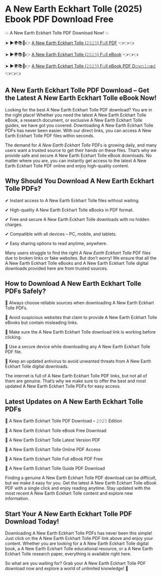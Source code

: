 # A New Earth Eckhart Tolle (2025) Ebook PDF Download Free

💥 A New Earth Eckhart Tolle PDF Download Now! 💥

➤ ►🌍📚📱👉 [A New Earth Eckhart Tolle (𝟸𝟶𝟸𝟻) F𝚞ll PDF](https://getpdf.xyz/a-new-earth-eckhart-tolle) 👈👈👈


➤ ►🌍📚📱👉 [A New Earth Eckhart Tolle (𝟸𝟶𝟸𝟻) F𝚞ll eBook](https://getpdf.xyz/a-new-earth-eckhart-tolle) 👈👈👈


➤ ►🌍📚📱👉 [A New Earth Eckhart Tolle (𝟸𝟶𝟸𝟻) F𝚞ll eBook PDF D𝚘𝚠𝚗𝚕𝚘a𝚍](https://getpdf.xyz/a-new-earth-eckhart-tolle) 👈👈👈


## A New Earth Eckhart Tolle PDF Download – Get the Latest A New Earth Eckhart Tolle eBook Now!

Looking for the best A New Earth Eckhart Tolle PDF download? You are in the right place! Whether you need the latest A New Earth Eckhart Tolle eBook, a research document, or exclusive A New Earth Eckhart Tolle guides, we have got you covered. Downloading A New Earth Eckhart Tolle PDFs has never been easier. With our direct links, you can access A New Earth Eckhart Tolle PDF files within seconds.

The demand for *A New Earth Eckhart Tolle* PDFs is growing daily, and many users want a trusted source to get their hands on these files. That’s why we provide safe and secure A New Earth Eckhart Tolle eBook downloads. No matter where you are, you can instantly get access to the latest A New Earth Eckhart Tolle PDF online and enjoy high-quality content.

## Why Should You Download A New Earth Eckhart Tolle PDFs?

✔ Instant access to A New Earth Eckhart Tolle files without waiting.

✔ High-quality A New Earth Eckhart Tolle eBooks in PDF format.

✔ Free and secure A New Earth Eckhart Tolle downloads with no hidden charges.

✔ Compatible with all devices – PC, mobile, and tablets.

✔ Easy sharing options to read anytime, anywhere.

Many users struggle to find the right *A New Earth Eckhart Tolle* PDF files due to broken links or fake websites. But don’t worry! We ensure that all the A New Earth Eckhart Tolle eBooks and A New Earth Eckhart Tolle digital downloads provided here are from trusted sources.

## How to Download A New Earth Eckhart Tolle PDFs Safely?

📌 Always choose reliable sources when downloading A New Earth Eckhart Tolle PDFs.

📌 Avoid suspicious websites that claim to provide A New Earth Eckhart Tolle eBooks but contain misleading links.

📌 Make sure the A New Earth Eckhart Tolle download link is working before clicking.

📌 Use a secure device while downloading any A New Earth Eckhart Tolle PDF file.

📌 Keep an updated antivirus to avoid unwanted threats from A New Earth Eckhart Tolle digital downloads.

The internet is full of A New Earth Eckhart Tolle PDF links, but not all of them are genuine. That’s why we make sure to offer the best and most updated A New Earth Eckhart Tolle PDFs for easy access.

## Latest Updates on A New Earth Eckhart Tolle PDFs

🔹 A New Earth Eckhart Tolle PDF Download – 𝟸𝟶𝟸𝟻 Edition

🔹 A New Earth Eckhart Tolle eBook Free Download

🔹 A New Earth Eckhart Tolle Latest Version PDF

🔹 A New Earth Eckhart Tolle Online PDF Access

🔹 A New Earth Eckhart Tolle Full eBook PDF Free

🔹 A New Earth Eckhart Tolle Guide PDF Download

Finding a genuine A New Earth Eckhart Tolle PDF download can be difficult, but we make it easy for you. Get the latest A New Earth Eckhart Tolle eBook PDF with a single click and enjoy reading anytime. Stay updated with the most recent A New Earth Eckhart Tolle content and explore new information.

## Start Your A New Earth Eckhart Tolle PDF Download Today!

Downloading A New Earth Eckhart Tolle PDFs has never been this simple! Just click on the A New Earth Eckhart Tolle PDF link above and enjoy your content. Whether you are looking for a A New Earth Eckhart Tolle digital book, a A New Earth Eckhart Tolle educational resource, or a A New Earth Eckhart Tolle research paper, everything is available right here.

So what are you waiting for? Grab your A New Earth Eckhart Tolle PDF download now and explore a world of unlimited knowledge! 🚀